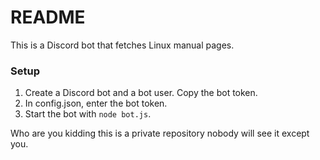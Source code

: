 # README #

This is a Discord bot that fetches Linux manual pages. 

### Setup ###

1. Create a Discord bot and a bot user. Copy the bot token.
2. In config.json, enter the bot token.
3. Start the bot with `node bot.js`. 

Who are you kidding this is a private repository nobody will see it except you. 